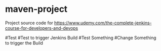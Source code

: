 # maven-project
Project source code for https://www.udemy.com/the-complete-jenkins-course-for-developers-and-devops

#Test
#Test to trigger Jenkins Build
#Test Something
#Change Something to trigger the Build
